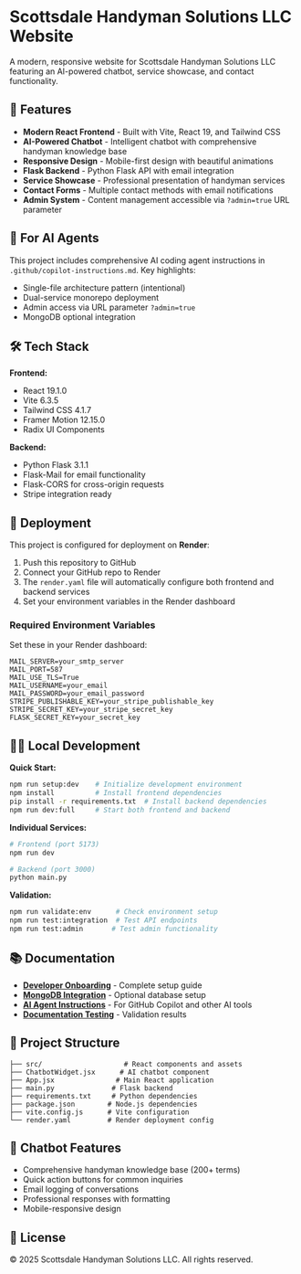 # Scottsdale Handyman Solutions LLC Website

A modern, responsive website for Scottsdale Handyman Solutions LLC featuring an AI-powered chatbot, service showcase, and contact functionality.

## 🚀 Features

- **Modern React Frontend** - Built with Vite, React 19, and Tailwind CSS
- **AI-Powered Chatbot** - Intelligent chatbot with comprehensive handyman knowledge base
- **Responsive Design** - Mobile-first design with beautiful animations
- **Flask Backend** - Python Flask API with email integration
- **Service Showcase** - Professional presentation of handyman services
- **Contact Forms** - Multiple contact methods with email notifications
- **Admin System** - Content management accessible via `?admin=true` URL parameter

## 🤖 For AI Agents

This project includes comprehensive AI coding agent instructions in `.github/copilot-instructions.md`. Key highlights:
- Single-file architecture pattern (intentional)
- Dual-service monorepo deployment
- Admin access via URL parameter `?admin=true`
- MongoDB optional integration

## 🛠️ Tech Stack

**Frontend:**
- React 19.1.0
- Vite 6.3.5
- Tailwind CSS 4.1.7
- Framer Motion 12.15.0
- Radix UI Components

**Backend:**
- Python Flask 3.1.1
- Flask-Mail for email functionality
- Flask-CORS for cross-origin requests
- Stripe integration ready

## 🚀 Deployment

This project is configured for deployment on **Render**:

1. Push this repository to GitHub
2. Connect your GitHub repo to Render
3. The `render.yaml` file will automatically configure both frontend and backend services
4. Set your environment variables in the Render dashboard

### Required Environment Variables

Set these in your Render dashboard:

```
MAIL_SERVER=your_smtp_server
MAIL_PORT=587
MAIL_USE_TLS=True
MAIL_USERNAME=your_email
MAIL_PASSWORD=your_email_password
STRIPE_PUBLISHABLE_KEY=your_stripe_publishable_key
STRIPE_SECRET_KEY=your_stripe_secret_key
FLASK_SECRET_KEY=your_secret_key
```

## 🏃‍♂️ Local Development

**Quick Start:**
```bash
npm run setup:dev    # Initialize development environment
npm install          # Install frontend dependencies
pip install -r requirements.txt  # Install backend dependencies
npm run dev:full     # Start both frontend and backend
```

**Individual Services:**
```bash
# Frontend (port 5173)
npm run dev

# Backend (port 3000)
python main.py
```

**Validation:**
```bash
npm run validate:env      # Check environment setup
npm run test:integration  # Test API endpoints
npm run test:admin       # Test admin functionality
```

## 📚 Documentation

- **[Developer Onboarding](DEVELOPER_ONBOARDING.md)** - Complete setup guide
- **[MongoDB Integration](MONGODB_INTEGRATION.md)** - Optional database setup
- **[AI Agent Instructions](.github/copilot-instructions.md)** - For GitHub Copilot and other AI tools
- **[Documentation Testing](DOCUMENTATION_TEST_RESULTS.md)** - Validation results

## 📁 Project Structure

```
├── src/                    # React components and assets
├── ChatbotWidget.jsx      # AI chatbot component
├── App.jsx               # Main React application
├── main.py              # Flask backend
├── requirements.txt     # Python dependencies
├── package.json        # Node.js dependencies
├── vite.config.js      # Vite configuration
└── render.yaml         # Render deployment config
```

## 🤖 Chatbot Features

- Comprehensive handyman knowledge base (200+ terms)
- Quick action buttons for common inquiries
- Email logging of conversations
- Professional responses with formatting
- Mobile-responsive design

## 📄 License

© 2025 Scottsdale Handyman Solutions LLC. All rights reserved.
